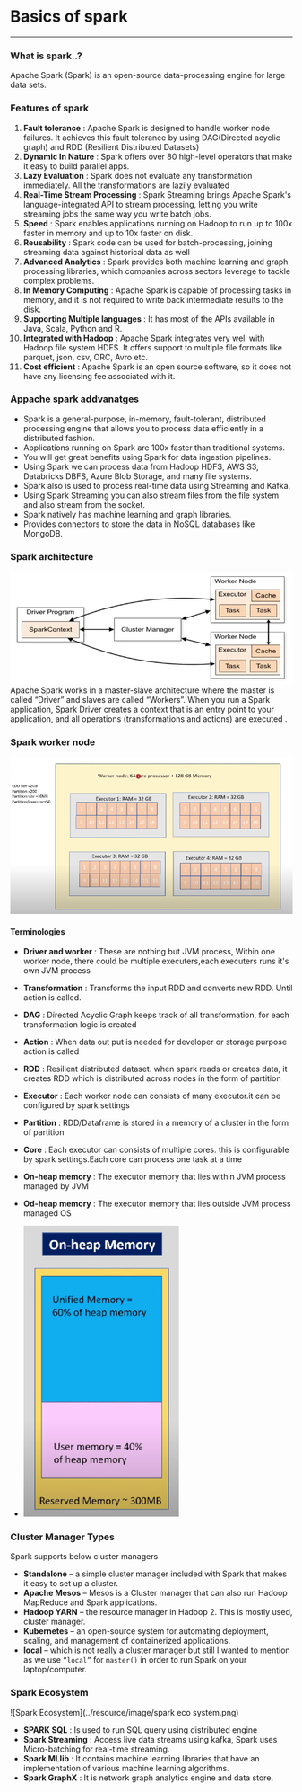 # Basics of spark

---
### What is spark..?
Apache Spark (Spark) is an open-source data-processing engine for large data sets.

### Features of spark
1. 	**Fault tolerance** : Apache Spark is designed to handle worker node failures. It achieves this fault tolerance by using DAG(Directed acyclic graph) and RDD (Resilient Distributed Datasets)
2.	**Dynamic In Nature** : Spark offers over 80 high-level operators that make it easy to build parallel apps.
3.	**Lazy Evaluation** : Spark does not evaluate any transformation immediately. All the transformations are lazily evaluated
4.	**Real-Time Stream Processing** : Spark Streaming brings Apache Spark's language-integrated API to stream processing, letting you write streaming jobs the same way you write batch jobs.
5.	**Speed** : Spark enables applications running on Hadoop to run up to 100x faster in memory and up to 10x faster on disk.
6.	**Reusability** : Spark code can be used for batch-processing, joining streaming data against historical data as well
7.	**Advanced Analytics** : Spark provides both machine learning and graph processing libraries, which companies across sectors leverage to tackle complex problems.
8.	**In Memory Computing** : Apache Spark is capable of processing tasks in memory, and it is not required to write back intermediate results to the disk.
9.  **Supporting Multiple languages** : It has most of the APIs available in Java, Scala, Python and R.
10.	**Integrated with Hadoop** : Apache Spark integrates very well with Hadoop file system HDFS. It offers support to multiple file formats like parquet, json, csv, ORC, Avro etc.
11.	**Cost efficient** : Apache Spark is an open source software, so it does not have any licensing fee associated with it.

### Appache spark addvanatges
*	Spark is a general-purpose, in-memory, fault-tolerant, distributed processing engine that allows you to process data efficiently in a distributed fashion.
* 	Applications running on Spark are 100x faster than traditional systems.
*	You will get great benefits using Spark for data ingestion pipelines.
*	Using Spark we can process data from Hadoop HDFS, AWS S3, Databricks DBFS, Azure Blob Storage, and many file systems.
*	Spark also is used to process real-time data using Streaming and Kafka.
*	Using Spark Streaming you can also stream files from the file system and also stream from the socket.
*	Spark natively has machine learning and graph libraries.
*	Provides connectors to store the data in NoSQL databases like MongoDB.
### Spark architecture
![spark Architecture](../resource/image/spark_architecture.png)
Apache Spark works in a master-slave architecture where the master is called “Driver” and slaves are called “Workers”. When you run a Spark application, Spark Driver creates a context that is an entry point to your application, and all operations (transformations and actions) are executed .

### Spark worker node
![Worker node](../resource/image/worker_nod.png)
#### Terminologies
* **Driver and worker** : These are nothing but JVM process, Within one worker node, there could be multiple executers,each executers runs it's own JVM process
* **Transformation** : Transforms the input RDD and converts new RDD. Until action is called.
* **DAG** : Directed Acyclic Graph keeps track of all transformation, for each transformation logic is created 
* **Action** : When data out put is needed for developer or storage purpose action is called 
* **RDD** : Resilient distributed dataset. when spark reads or creates data, it creates RDD which is distributed across nodes in the form of partition
* **Executor** : Each worker node can consists of many executor.it can be configured by spark settings 
* **Partition** : RDD/Dataframe is stored in a memory of a cluster in the form of partition
* **Core** : Each executor can consists of multiple cores. this is configurable by spark settings.Each core can process one task at a time
* **On-heap memory** : The executor memory that lies within JVM process managed by JVM
* **Od-heap memory** : The executor memory that lies outside JVM process managed OS

* ![memory architecture](../resource/image/memory%20architecture.png )
### Cluster Manager Types
Spark supports below cluster managers
* **Standalone** – a simple cluster manager included with Spark that makes it easy to set up a cluster.
* **Apache Mesos** – Mesos is a Cluster manager that can also run Hadoop MapReduce and Spark applications.
*	**Hadoop YARN** – the resource manager in Hadoop 2. This is mostly used, cluster manager.
*	**Kubernetes** – an open-source system for automating deployment, scaling, and management of containerized applications.
*	**local** – which is not really a cluster manager but still I wanted to mention as we use `“local”` for `master()` in order to run Spark on your laptop/computer.

### Spark Ecosystem
![Spark Ecosystem](../resource/image/spark eco system.png)
* **SPARK SQL** : Is used to run SQL query using distributed engine
* **Spark Streaming** : Access live data streams using kafka, Spark uses Micro-batching for real-time streaming.
* **Spark MLlib** :  It contains machine learning libraries that have an implementation of various machine learning algorithms. 
* **Spark GraphX** : It is network graph analytics engine and data store. 